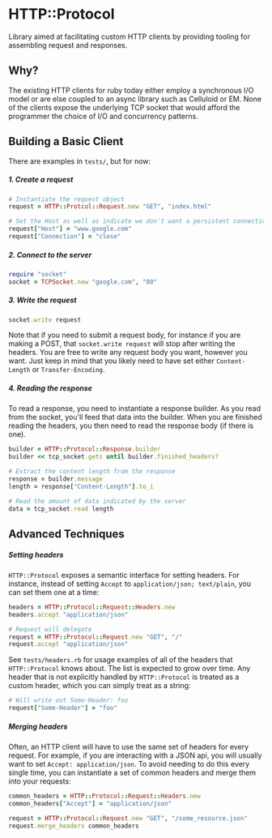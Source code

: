 # HTTP::Protocol

Library aimed at facilitating custom HTTP clients by providing tooling for assembling request and responses.

## Why?

The existing HTTP clients for ruby today either employ a synchronous I/O model or are else coupled to an async library such as Celluloid or EM. None of the clients expose the underlying TCP socket that would afford the programmer the choice of I/O and concurrency patterns.

## Building a Basic Client

There are examples in `tests/`, but for now:

##### 1. Create a request

```ruby
# Instantiate the request object
request = HTTP::Protcol::Request.new "GET", "index.html"

# Set the Host as well as indicate we don't want a persistent connection.
request["Host"] = "www.google.com"
request["Connection"] = "close"
```

##### 2. Connect to the server

```ruby
require "socket"
socket = TCPSocket.new "google.com", "80"
```

##### 3. Write the request

```ruby
socket.write request
```

Note that if you need to submit a request body, for instance if you are making a POST, that `socket.write request` will stop after writing the headers. You are free to write any request body you want, however you want. Just keep in mind that you likely need to have set either `Content-Length` or `Transfer-Encoding`.

##### 4. Reading the response

To read a response, you need to instantiate a response builder. As you read from the socket, you'll feed that data into the builder. When you are finished reading the headers, you then need to read the response body (if there is one).

```ruby
builder = HTTP::Protocol::Response.builder
builder << tcp_socket.gets until builder.finished_headers?

# Extract the content length from the response
response = builder.message
length = response["Content-Length"].to_i

# Read the amount of data indicated by the server
data = tcp_socket.read length
```

## Advanced Techniques

##### Setting headers

`HTTP::Protocol` exposes a semantic interface for setting headers. For instance, instead of setting `Accept` to `application/json; text/plain`, you can set them one at a time:

```ruby
headers = HTTP::Protocol::Request::Headers.new
headers.accept "application/json"

# Request will delegate
request = HTTP::Protocol::Request.new "GET", "/"
request.accept "application/json"
```

See `tests/headers.rb` for usage examples of all of the headers that `HTTP::Protocol` knows about. The list is expected to grow over time. Any header that is not explicitly handled by `HTTP::Protocol` is treated as a custom header, which you can simply treat as a string:

```ruby
# Will write out Some-Header: foo
request["Some-Header"] = "foo"
```

##### Merging headers

Often, an HTTP client will have to use the same set of headers for every request. For example, if you are interacting with a JSON api, you will usually want to set `Accept: application/json`. To avoid needing to do this every single time, you can instantiate a set of common headers and merge them into your requests:

```ruby
common_headers = HTTP::Protocol::Request::Headers.new
common_headers["Accept"] = "application/json"

request = HTTP::Protocol::Request.new "GET", "/some_resource.json"
request.merge_headers common_headers
```
